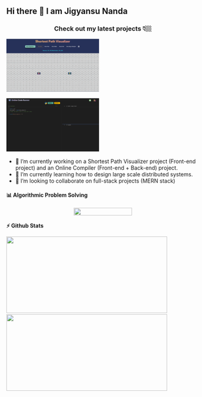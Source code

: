 ## Hi there 👋 I am Jigyansu Nanda

<h3 align="center">
Check out my latest projects 👇🏼
</h3>

<p float="left">
<img height="40%" width="48%" src="https://github.com/jigyansunanda/jigyansunanda/blob/main/media/SPF.png" alt="Shortest Path Visulaizer" href="https://jigyansunanda.github.io/Shortest-Path-Visualizer"/>
</p>

<p float="right">
<img height="40%" width="48%" src="https://github.com/jigyansunanda/jigyansunanda/blob/main/media/OCR.png" alt="Online Code Runner" href="https://github.com/jigyansunanda/Online-Code-Runner" />
</p>

-   🔭 I’m currently working on a Shortest Path Visualizer project (Front-end project) and an Online Compiler (Front-end + Back-end) project.
-   🌱 I’m currently learning how to design large scale distributed systems.
-   👯 I’m looking to collaborate on full-stack projects (MERN stack)

<!--

Here are some ideas to get you started:

- 🔭 I’m currently working on ...
- 🌱 I’m currently learning ...
- 👯 I’m looking to collaborate on ...
- 🤔 I’m looking for help with ...
- 💬 Ask me about ...
- 📫 How to reach me: ...
- 😄 Pronouns: ...
- ⚡ Fun fact: ...
-->

#### 📊 Algorithmic Problem Solving

<p align="center">
<img height="30%" width="55%" src="https://leetcard.jacoblin.cool/jigyansunanda?theme=dark&font=Karma&ext=contest"/>
</p>

<b>⚡ Github Stats</b>

<p float="left">
<img height="200em" width="420em" src="https://github-readme-stats.vercel.app/api?username=jigyansunanda&theme=gotham&show_icons=true&hide_border=true&&count_private=true&include_all_commits=true" /> 
<img height="200em" width="420em" src="https://github-readme-stats.vercel.app/api/top-langs/?username=jigyansunanda&theme=gotham&show_icons=true&hide_border=true&layout=compact&langs_count=8"/>
</p>
